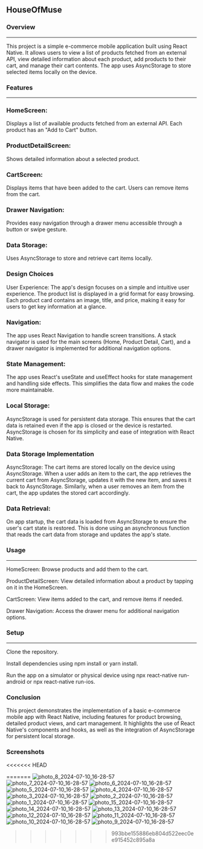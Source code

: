<h2>HouseOfMuse</h2>

### Overview
<hr>
This project is a simple e-commerce mobile application built using React Native. It allows users to view a list of products fetched from an external API, view detailed information about each product, add products to their cart, and manage their cart contents. The app uses AsyncStorage to store selected items locally on the device.

### Features
<hr>

 ### HomeScreen:
Displays a list of available products fetched from an external API. Each product has an "Add to Cart" button.

### ProductDetailScreen: 
Shows detailed information about a selected product.

### CartScreen: 
Displays items that have been added to the cart. Users can remove items from the cart.

### Drawer Navigation:
Provides easy navigation through a drawer menu accessible through a button or swipe gesture.

### Data Storage:
Uses AsyncStorage to store and retrieve cart items locally.

### Design Choices
User Experience: The app's design focuses on a simple and intuitive user experience. The product list is displayed in a grid format for easy browsing. Each product card contains an image, title, and price, making it easy for users to get key information at a glance.

### Navigation:
The app uses React Navigation to handle screen transitions. A stack navigator is used for the main screens (Home, Product Detail, Cart), and a drawer navigator is implemented for additional navigation options.

### State Management:
The app uses React's useState and useEffect hooks for state management and handling side effects. This simplifies the data flow and makes the code more maintainable.

### Local Storage: 
AsyncStorage is used for persistent data storage. This ensures that the cart data is retained even if the app is closed or the device is restarted. AsyncStorage is chosen for its simplicity and ease of integration with React Native.

### Data Storage Implementation
AsyncStorage: The cart items are stored locally on the device using AsyncStorage. When a user adds an item to the cart, the app retrieves the current cart from AsyncStorage, updates it with the new item, and saves it back to AsyncStorage. Similarly, when a user removes an item from the cart, the app updates the stored cart accordingly.

### Data Retrieval:
On app startup, the cart data is loaded from AsyncStorage to ensure the user's cart state is restored. This is done using an asynchronous function that reads the cart data from storage and updates the app's state.

### Usage
<hr>
<p>HomeScreen: Browse products and add them to the cart.</p>
<p>ProductDetailScreen: View detailed information about a product by tapping on it in the HomeScreen.</p>
<p>CartScreen: View items added to the cart, and remove items if needed.</p>
<p>Drawer Navigation: Access the drawer menu for additional navigation options.</p>

### Setup
<hr>
<p>Clone the repository.</p>
<p>Install dependencies using npm install or yarn install.</p>
<p>Run the app on a simulator or physical device using npx react-native run-android or npx react-native run-ios.</p>

### Conclusion
This project demonstrates the implementation of a basic e-commerce mobile app with React Native, including features for product browsing, detailed product views, and cart management. It highlights the use of React Native's components and hooks, as well as the integration of AsyncStorage for persistent local storage.

### Screenshots
<<<<<<< HEAD




=======
![photo_8_2024-07-10_16-28-57](https://github.com/MaameLissa/rn-assignment7-11263472/assets/170031712/c4b3dc10-cd8d-45cd-ad58-e8f323619342)
![photo_7_2024-07-10_16-28-57](https://github.com/MaameLissa/rn-assignment7-11263472/assets/170031712/4d8755a6-47b0-4f0b-84e7-25a69d77d05c)
![photo_6_2024-07-10_16-28-57](https://github.com/MaameLissa/rn-assignment7-11263472/assets/170031712/36fed096-44d6-484b-bef5-6adda21a5bf3)
![photo_5_2024-07-10_16-28-57](https://github.com/MaameLissa/rn-assignment7-11263472/assets/170031712/c37c7a18-7dd9-41f6-969e-52b72e26ffe9)
![photo_4_2024-07-10_16-28-57](https://github.com/MaameLissa/rn-assignment7-11263472/assets/170031712/f279de1d-e696-41bb-ac8d-85c853646a89)
![photo_3_2024-07-10_16-28-57](https://github.com/MaameLissa/rn-assignment7-11263472/assets/170031712/ebab5c3b-eaf7-4d65-a06c-74522cf9a692)
![photo_2_2024-07-10_16-28-57](https://github.com/MaameLissa/rn-assignment7-11263472/assets/170031712/e876fab7-7018-40c8-a117-c0ba7eef7d5d)
![photo_1_2024-07-10_16-28-57](https://github.com/MaameLissa/rn-assignment7-11263472/assets/170031712/5bd8abb3-7b2f-4ad5-9aa1-9a78cc62b4a8)
![photo_15_2024-07-10_16-28-57](https://github.com/MaameLissa/rn-assignment7-11263472/assets/170031712/e885a1f8-4933-429d-8692-bc7beb36c475)
![photo_14_2024-07-10_16-28-57](https://github.com/MaameLissa/rn-assignment7-11263472/assets/170031712/334c98c0-7d77-470b-b64a-a7ec7046a3c5)
![photo_13_2024-07-10_16-28-57](https://github.com/MaameLissa/rn-assignment7-11263472/assets/170031712/3f988864-c867-4eb1-acd0-f0c39f4e33d3)
![photo_12_2024-07-10_16-28-57](https://github.com/MaameLissa/rn-assignment7-11263472/assets/170031712/8412bc26-1186-46ff-942d-57b46f2b981c)
![photo_11_2024-07-10_16-28-57](https://github.com/MaameLissa/rn-assignment7-11263472/assets/170031712/38afbeb1-3b3d-4cd1-84e6-32918bfcf928)
![photo_10_2024-07-10_16-28-57](https://github.com/MaameLissa/rn-assignment7-11263472/assets/170031712/8692a694-c323-4e83-a491-399192f2cfce)
![photo_9_2024-07-10_16-28-57](https://github.com/MaameLissa/rn-assignment7-11263472/assets/170031712/f8a3bc21-2bdc-437c-bbaa-d36c61e1dc59)
>>>>>>> 993bbe155886eb804d522eec0ee915452c895a8a
